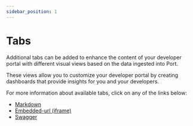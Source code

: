 ```yaml
---
sidebar_position: 1
---
```


# Tabs

Additional tabs can be added to enhance the content of your developer portal with different visual views based on the data ingested into Port.

These views allow you to customize your developer portal by creating dashboards that provide insights for you and your developers.

For more information about available tabs, click on any of the links below:

- [Markdown](/customize-pages-dashboards-and-plugins/tabs/markdown)
- [Embedded-url (iframe)](/customize-pages-dashboards-and-plugins/tabs/embedded-url)
- [Swagger](/customize-pages-dashboards-and-plugins/tabs/swagger)
